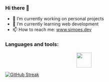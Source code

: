 ### Hi there 👋

- 🔭 I’m currently working on personal projects
- 🌱 I’m currently learning web development
- 📫 How to reach me: www.simoes.dev

### Languages and tools:

<p align="center">
  <img width="48" height="48" src="https://cdn.svgporn.com/logos/react.svg" />
</p>

[![GitHub Streak](http://github-readme-streak-stats.herokuapp.com?user=devsimoes&theme=dark)](https://git.io/streak-stats)
